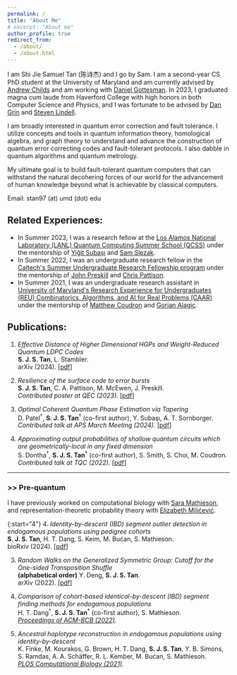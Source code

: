 ```yaml
---
permalink: /
title: "About Me"
# excerpt: "About me"
author_profile: true
redirect_from:
  - /about/
  - /about.html
---
```

I am Shi Jie Samuel Tan (陈诗杰) and I go by Sam. I am a second-year CS PhD student at the University of Maryland and am currently advised by <a href="https://www.cs.umd.edu/~amchilds/" target="_blank">Andrew Childs</a> and am working with <a href="https://www.cs.umd.edu/~dgottesm/" target="_blank">Daniel Gottesman</a>. In 2023, I graduated magna cum laude from Haverford College with high honors in both Computer Science and Physics, and I was fortunate to be advised by <a href="http://danielgrin.net/" target="_blank">Dan Grin</a> and <a href="https://www.haverford.edu/users/slindell" target="_blank">Steven Lindell</a>.

I am broadly interested in quantum error correction and fault tolerance. I utilize concepts and tools in quantum information theory, homological algebra, and graph theory to understand and advance the construction of quantum error correcting codes and fault-tolerant protocols. I also dabble in quantum algorithms and quantum metrology. 

My ultimate goal is to build fault-tolerant quantum computers that can withstand the natural decohering forces of our world for the advancement of human knowledge beyond what is achievable by classical computers.

Email: stan97 (at) umd (dot) edu

## Related Experiences:

* In Summer 2023, I was a research fellow at the <a href="https://www.lanl.gov/projects/national-security-education-center/information-science-technology/summer-schools/quantumcomputing/index.php" target="_blank">Los Alamos National Laboratory (LANL) Quantum Computing Summer School (QCSS)</a> under the mentorship of <a href="https://scholar.google.com/citations?user=VUHwzlwAAAAJ&hl=en" target="_blank">Yiğit Subaşı</a> and <a href="https://www.linkedin.com/in/sam-slezak-61253024b" target="_blank">Sam Slezak</a>.
* In Summer 2022, I was an undergraduate research fellow in the <a href="https://sfp.caltech.edu/undergraduate-research/programs/surf" target="_blank">Caltech's Summer Undergraduate Research Fellowship program</a> under the mentorship of <a href="https://www.its.caltech.edu/~preskill/" target="_blank">John Preskill</a> and <a href="https://scholar.google.com/citations?user=4neYf8oAAAAJ&hl=en" target="_blank">Chris Pattison</a>.
* In Summer 2021, I was an undergraduate research assistant in <a href="https://www.cs.umd.edu/projects/reucaar/" target="_blank">University of Maryland's Research Experience for Undergraduates (REU) Combinatorics, Algorithms, and AI for Real Problems (CAAR)</a> under the mentorship of <a href="https://matthewcoudron.github.io/" target="_blank">Matthew Coudron</a> and <a href="https://www.alagic.org/" target="_blank">Gorjan Alagic</a>.


## Publications:

1. *Effective Distance of Higher Dimensional HGPs and Weight-Reduced Quantum LDPC Codes* <br>
**S. J. S. Tan**, L. Stambler.<br>
arXiv (2024). [<a href="[https://arxiv.org/pdf/2406.18897](https://arxiv.org/pdf/2409.02193
)" target="_blank">pdf</a>]

1. *Resilience of the surface code to error bursts* <br>
**S. J. S. Tan**, C. A. Pattison, M. McEwen, J. Preskill.<br>
*Contributed poster at QEC (2023).* [<a href="https://arxiv.org/pdf/2406.18897" target="_blank">pdf</a>]

1. *Optimal Coherent Quantum Phase Estimation via Tapering* <br>
D. Patel<sup>$\dagger$</sup>, **S. J. S. Tan**<sup>$\dagger$</sup> (co-first author), Y. Subaşı, A. T. Sornborger.<br>
*Contributed talk at APS March Meeting (2024).* [<a href="https://arxiv.org/abs/2403.18927" target="_blank">pdf</a>]

1. *Approximating output probabilities of shallow quantum circuits which are geometrically-local in any fixed dimension* <br>
S. Dontha<sup>$\dagger$</sup>, **S. J. S. Tan**<sup>$\dagger$</sup> (co-first author), S. Smith, S. Choi, M. Coudron.<br>
*Contributed talk at TQC (2022).* [<a href="https://arxiv.org/abs/2202.08349" target="_blank">pdf</a>]

* * *

### >> Pre-quantum

I have previously worked on computational biology with <a href="https://smathieson.sites.haverford.edu/" target="_blank">Sara Mathieson</a>, and representation-theoretic probability theory with <a href="https://www.haverford.edu/users/emilicevic" target="_blank">Elizabeth Milićević</a>.


{:start="4"}
4. *Identity-by-descent (IBD) segment outlier detection in endogamous populations using pedigree cohorts* <br>
**S. J. S. Tan**, H. T. Dang, S. Keim, M. Bućan, S. Mathieson. <br>
bioRxiv (2024). [<a href="https://www.biorxiv.org/content/10.1101/2024.08.07.607051v1.abstract" target="_blank">pdf</a>]

3. *Random Walks on the Generalized Symmetric Group: Cutoff for the One-sided Transposition Shuffle* <br>
**(alphabetical order)** Y. Deng, **S. J. S. Tan**. <br>
arXiv (2022). [<a href="https://arxiv.org/abs/2211.10462" target="_blank">pdf</a>]

2. *Comparison of cohort-based identical-by-descent (IBD) segment finding methods for endogamous populations* <br>
H. T. Dang<sup>$\dagger$</sup>, **S. J. S. Tan**<sup>$\dagger$</sup> (co-first author), S. Mathieson. <br>
*<a href="https://dl.acm.org/doi/abs/10.1145/3535508.3545104" target="_blank">Proceedings of ACM-BCB (2022)</a>*.

1. *Ancestral haplotype reconstruction in endogamous populations using identity-by-descent* <br>
K. Finke, M. Kourakos, G. Brown, H. T. Dang, **S. J. S. Tan**, Y. B. Simons, S. Ramdas, A. A. Schäffer, R. L. Kember, M. Bućan, S. Mathieson. <br>
*<a href="https://journals.plos.org/ploscompbiol/article?id=10.1371/journal.pcbi.1008638" target="_blank">PLOS Computational Biology (2021)</a>*.
